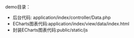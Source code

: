 

demo目录：

 + 后台代码: application/index/controller/Data.php
 + ECharts图表代码:application/index/view/data/index.html
 + 封装ECharts图表代码:public/static/js
 